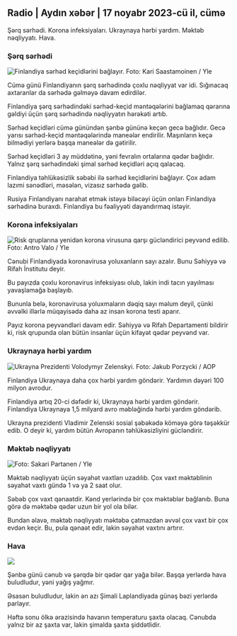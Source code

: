 ## Radio \| Aydın xəbər \| 17 noyabr 2023-cü il, cümə

Şərq sərhədi. Korona infeksiyaları. Ukraynaya hərbi yardım. Məktəb nəqliyyatı. Hava.

### Şərq sərhədi

![Finlandiya sərhəd keçidlərini bağlayır. Foto: Kari Saastamoinen / Yle](https://images.cdn.yle.fi/image/upload/c_crop,h_2908,w_5178,x_0,y_0/ar_1.7777777777777777,c_fill,g_faces,h_105,w_107q_auto:eco/f_auto/fl_lossy/v1699908616/39-1200025655285565477b)

Cümə günü Finlandiyanın şərq sərhədində çoxlu nəqliyyat var idi. Sığınacaq axtaranlar da sərhədə gəlməyə davam edirdilər.

Finlandiya şərq sərhədindəki sərhəd-keçid məntəqələrini bağlamaq qərarına gəldiyi üçün şərq sərhədində nəqliyyatın hərəkəti artıb.

Sərhəd keçidləri cümə günündən şənbə gününə keçən gecə bağlıdır. Gecə yarısı sərhəd-keçid məntəqələrində maneələr endirilir. Maşınların keçə bilmədiyi yerlərə başqa maneələr də gətirilir.

Sərhəd keçidləri 3 ay müddətinə, yəni fevralın ortalarına qədər bağlıdır. Yalnız şərq sərhədindəki şimal sərhəd keçidləri açıq qalacaq.

Finlandiya təhlükəsizlik səbəbi ilə sərhəd keçidlərini bağlayır. Çox adam lazımi sənədləri, məsələn, vizasız sərhədə gəlib.

Rusiya Finlandiyanı narahat etmək istəyə biləcəyi üçün onları Finlandiya sərhədinə buraxdı. Finlandiya bu fəaliyyəti dayandırmaq istəyir.

### Korona infeksiyaları

![Risk qruplarına yenidən korona virusuna qarşı gücləndirici peyvənd edilib. Foto: Antro Valo / Yle](https://images.cdn.yle.fi/image/upload/c_crop,h_3247,w_5773,x_0,y_601/ar_1.777777777777777,c_fill,g_faces,h_120,w/prq_auto:eco/f_auto/fl_lossy/v1699867130/39-11997076551e51acfff3)

Cənubi Finlandiyada koronavirusa yoluxanların sayı azalır. Bunu Səhiyyə və Rifah İnstitutu deyir.

Bu payızda çoxlu koronavirus infeksiyası olub, lakin indi tacın yayılması yavaşlamağa başlayıb.

Bununla belə, koronavirusa yoluxmaların dəqiq sayı məlum deyil, çünki əvvəlki illərlə müqayisədə daha az insan korona testi aparır.

Payız korona peyvəndləri davam edir. Səhiyyə və Rifah Departamenti bildirir ki, risk qrupunda olan bütün insanlar üçün kifayət qədər peyvənd var.

### Ukraynaya hərbi yardım

![Ukrayna Prezidenti Volodymyr Zelenskyi. Foto: Jakub Porzycki / AOP](https://images.cdn.yle.fi/image/upload/c_crop,h_1393,w_2477,x_0,y_0/ar_1.7777777777777777,c_fill,g_faces,h_prw/170.q_auto:eco/f_auto/fl_lossy/v1696579988/39-1182210651fc13097ccb)

Finlandiya Ukraynaya daha çox hərbi yardım göndərir. Yardımın dəyəri 100 milyon avrodur.

Finlandiya artıq 20-ci dəfədir ki, Ukraynaya hərbi yardım göndərir. Finlandiya Ukraynaya 1,5 milyard avro məbləğində hərbi yardım göndərib.

Ukrayna prezidenti Vladimir Zelenski sosial şəbəkədə köməyə görə təşəkkür edib. O deyir ki, yardım bütün Avropanın təhlükəsizliyini gücləndirir.

### Məktəb nəqliyyatı

![ Foto: Sakari Partanen / Yle](https://images.cdn.yle.fi/image/upload/c_crop,h_1494,w_2655,x_0,y_0/ar_1.7777777777777777,c_fill,g_faces,w_612/h_1700/q_auto:eco/f_auto/fl_lossy/v1677057284/39-107608063f5dc988d5c3)

Məktəb nəqliyyatı üçün səyahət vaxtları uzadılıb. Çox vaxt məktəblinin səyahət vaxtı gündə 1 və ya 2 saat olur.

Səbəb çox vaxt qənaətdir. Kənd yerlərində bir çox məktəblər bağlanıb. Buna görə də məktəbə qədər uzun bir yol ola bilər.

Bundan əlavə, məktəb nəqliyyatı məktəbə çatmazdan əvvəl çox vaxt bir çox evdən keçir. Bu, pula qənaət edir, lakin səyahət vaxtını artırır.

### Hava

![](https://images.cdn.yle.fi/image/upload/c_crop,h_1080,w_1919,x_0,y_0/ar_1.7777777777777777,c_fill,g_faces,h_675,w_1200/eq/eqf_auto/fl_lossy/v1700238427/39-120255565579437e32dc)

Şənbə günü cənub və şərqdə bir qədər qar yağa bilər. Başqa yerlərdə hava buludludur, yəni yağış yağmır.

Əsasən buludludur, lakin ən azı Şimali Laplandiyada günəş bəzi yerlərdə parlayır.

Həftə sonu ölkə ərazisində havanın temperaturu şaxta olacaq. Cənubda yalnız bir az şaxta var, lakin şimalda şaxta şiddətlidir.